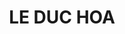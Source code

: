 ---
# Display name
title: LE DUC HOA

# Username (this should match the folder name)
authors:
  - le-duc-hoa

# Is this the primary user of the site?
superuser: false

# Role/position
role: Bachelor's Student (B3)

# D: 10, 9, 8, 7
# M: 6, 5, 4
# B: 3, 2, 1
weight: 1

# Organizations/Affiliations
organizations:
  - name: Shizuoka University
    url: ''

# Short bio
bio: ''

interests: []

# education:
#   courses: []

# Social/Academic Networking
social: []

# Email for Gravatar
email: ''

# Highlight?
highlight_name: false

# User groups
user_groups:
  - Undergraduate Students
  - Students
  - Members
---